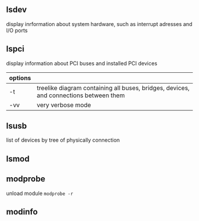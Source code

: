## lsdev

display inrformation about system hardware, such as interrupt adresses and I/O ports

## lspci

display information about PCI buses and installed PCI devices

| options |                                                                                       |
| ------- | ------------------------------------------------------------------------------------- |
| -t      | treelike diagram containing all buses, bridges, devices, and connections between them |
| -vv     | very verbose mode |

## lsusb

list of devices by tree of physically connection

## lsmod


## modprobe

unload module `modprobe -r`

## modinfo